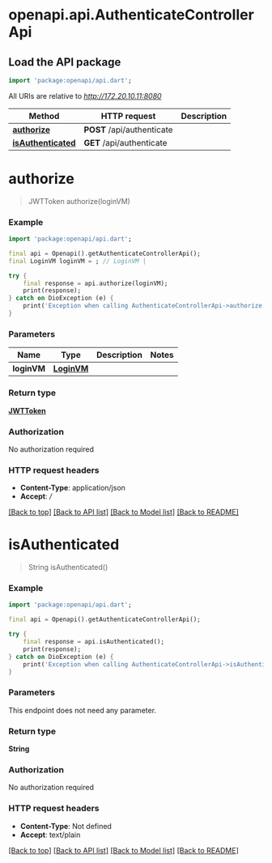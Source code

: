 # openapi.api.AuthenticateControllerApi

## Load the API package
```dart
import 'package:openapi/api.dart';
```

All URIs are relative to *http://172.20.10.11:8080*

Method | HTTP request | Description
------------- | ------------- | -------------
[**authorize**](AuthenticateControllerApi.md#authorize) | **POST** /api/authenticate | 
[**isAuthenticated**](AuthenticateControllerApi.md#isauthenticated) | **GET** /api/authenticate | 


# **authorize**
> JWTToken authorize(loginVM)



### Example
```dart
import 'package:openapi/api.dart';

final api = Openapi().getAuthenticateControllerApi();
final LoginVM loginVM = ; // LoginVM | 

try {
    final response = api.authorize(loginVM);
    print(response);
} catch on DioException (e) {
    print('Exception when calling AuthenticateControllerApi->authorize: $e\n');
}
```

### Parameters

Name | Type | Description  | Notes
------------- | ------------- | ------------- | -------------
 **loginVM** | [**LoginVM**](LoginVM.md)|  | 

### Return type

[**JWTToken**](JWTToken.md)

### Authorization

No authorization required

### HTTP request headers

 - **Content-Type**: application/json
 - **Accept**: */*

[[Back to top]](#) [[Back to API list]](../README.md#documentation-for-api-endpoints) [[Back to Model list]](../README.md#documentation-for-models) [[Back to README]](../README.md)

# **isAuthenticated**
> String isAuthenticated()



### Example
```dart
import 'package:openapi/api.dart';

final api = Openapi().getAuthenticateControllerApi();

try {
    final response = api.isAuthenticated();
    print(response);
} catch on DioException (e) {
    print('Exception when calling AuthenticateControllerApi->isAuthenticated: $e\n');
}
```

### Parameters
This endpoint does not need any parameter.

### Return type

**String**

### Authorization

No authorization required

### HTTP request headers

 - **Content-Type**: Not defined
 - **Accept**: text/plain

[[Back to top]](#) [[Back to API list]](../README.md#documentation-for-api-endpoints) [[Back to Model list]](../README.md#documentation-for-models) [[Back to README]](../README.md)

